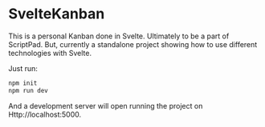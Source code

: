 # SvelteKanban

This is a personal Kanban done in Svelte. Ultimately to be a part of ScriptPad. But, 
currently a standalone project showing how to use different technologies with Svelte. 

Just run:

```sh
npm init
npm run dev
```

And a development server will open running the project on Http://localhost:5000.


